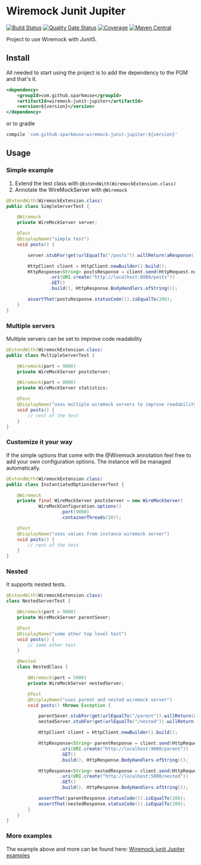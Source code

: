 
# Wiremock Junit Jupiter
[![Build Status](https://travis-ci.org/sparkmuse/wiremock-junit-jupiter.svg?branch=master)](https://travis-ci.org/sparkmuse/wiremock-junit-jupiter)
[![Quality Gate Status](https://sonarcloud.io/api/project_badges/measure?project=wiremock-junit-jupiter&metric=alert_status)](https://sonarcloud.io/dashboard?id=wiremock-junit-jupiter)
[![Coverage](https://sonarcloud.io/api/project_badges/measure?project=wiremock-junit-jupiter&metric=coverage)](https://sonarcloud.io/dashboard?id=wiremock-junit-jupiter)
[![Maven Central](https://img.shields.io/maven-central/v/com.github.sparkmuse/wiremock-junit-jupiter.svg)](https://maven-badges.herokuapp.com/maven-central/com.github.sparkmuse/wiremock-junit-jupiter)

Project to use Wiremock  with Junit5.

## Install

All needed to start using the project is to add the dependency to the POM and that's it.

```xml
<dependency>
    <groupId>com.github.sparkmuse</groupId>
    <artifactId>wiremock-junit-jupiter</artifactId>
    <version>${version}</version>
</dependency>
```

or to gradle

```groovy
compile 'com.github.sparkmuse:wiremock-junit-jupiter:${version}'
```

## Usage

### Simple example
1. Extend the test class with ```@ExtendWith(WiremockExtension.class) ```
2. Annotate the WireMockServer with ```@Wiremock```

```java
@ExtendWith(WiremockExtension.class)
public class SimpleServerTest {

    @Wiremock
    private WireMockServer server;

    @Test
    @DisplayName("simple test")
    void posts() {

        server.stubFor(get(urlEqualTo("/posts")).willReturn(aResponse().withStatus(200)));

        HttpClient client = HttpClient.newBuilder().build();
        HttpResponse<String> postsResponse = client.send(HttpRequest.newBuilder()
                .uri(URI.create("http://localhost:8080/posts"))
                .GET()
                .build(), HttpResponse.BodyHandlers.ofString());

        assertThat(postsResponse.statusCode()).isEqualTo(200);
    }
}
```

### Multiple servers
Multiple servers can be set to improve code readability

```java
@ExtendWith(WiremockExtension.class)
public class MultipleServerTest {

    @Wiremock(port = 9000)
    private WireMockServer postsServer;

    @Wiremock(port = 8000)
    private WireMockServer statistics;

    @Test
    @DisplayName("uses multiple wiremock servers to improve readability")
    void posts() {
        // rest of the test
    }
}
```

### Customize it your way
If the simple options that come with the  @Wiremock annotation feel free to add your own configuration options. The instance will be managed automatically.

```java
@ExtendWith(WiremockExtension.class)
public class InstantiatedOptionsServerTest {

    @Wiremock
    private final WireMockServer postsServer = new WireMockServer(
            WireMockConfiguration.options()
                    .port(9000)
                    .containerThreads(20));

    @Test
    @DisplayName("uses values from instance wiremock server")
    void posts() {
        // rest of the test
    }
}
```

### Nested

It supports nested tests.

```java
@ExtendWith(WiremockExtension.class)
class NestedServerTest {

    @Wiremock(port = 9000)
    private WireMockServer parentSever;

    @Test
    @DisplayName("some other top level test")
    void posts() {
        // some other test
    }

    @Nested
    class NestedClass {

        @Wiremock(port = 5000)
        private WireMockServer nestedServer;

        @Test
        @DisplayName("uses parent and nested wiremock server")
        void posts() throws Exception {

            parentSever.stubFor(get(urlEqualTo("/parent")).willReturn(aResponse().withStatus(200)));
            nestedServer.stubFor(get(urlEqualTo("/nested")).willReturn(aResponse().withStatus(200)));

            HttpClient client = HttpClient.newBuilder().build();

            HttpResponse<String> parentResponse = client.send(HttpRequest.newBuilder()
                    .uri(URI.create("http://localhost:9000/parent"))
                    .GET()
                    .build(), HttpResponse.BodyHandlers.ofString());

            HttpResponse<String> nestedResponse = client.send(HttpRequest.newBuilder()
                    .uri(URI.create("http://localhost:5000/nested"))
                    .GET()
                    .build(), HttpResponse.BodyHandlers.ofString());

            assertThat(parentResponse.statusCode()).isEqualTo(200);
            assertThat(nestedResponse.statusCode()).isEqualTo(200);
        }
    }
}
```

### More examples
The example above and more can be found here:
[Wiremock junit Jupiter examples](https://github.com/sparkmuse/wiremock-junit-jupiter/tree/master/src/test/java/com/github/sparkmuse/wiremock/samples)

